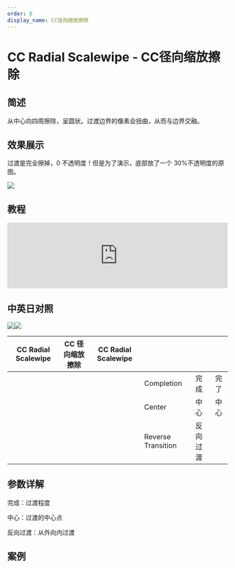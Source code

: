 ```yaml
---
order: 8
display_name: CC径向缩放擦除
---
```


# CC Radial Scalewipe - CC径向缩放擦除

## 简述

从中心向四周擦除，呈圆状。过渡边界的像素会扭曲，从而与边界交融。

## 效果展示

过渡是完全擦掉，0 不透明度！但是为了演示，底部放了一个 30%不透明度的原图。

![](https://cdn.yuelili.com/20211212183924.png)

## 教程

<iframe src="https://player.bilibili.com/player.html?bvid=BV1e34y1X7Vj&page=64&high_quality=1" width="100%" allowfullscreen="allowfullscreen" frameborder="0"></iframe>

## 中英日对照

![](https://mir.yuelili.com/user/AE/effects/AE-Effects-Transition-CC_Radial_Scalewipe.png)![](https://mir.yuelili.com/user/AE/effects/AE-Effects-Transition-CC_Radial_Scalewipe_cn.png)

| CC Radial Scalewipe | CC 径向缩放擦除 | CC Radial Scalewipe |                    |          |      |
| ------------------- | --------------- | ------------------- | ------------------ | -------- | ---- |
|                     |                 |                     | Completion         | 完成     | 完了 |
|                     |                 |                     | Center             | 中心     | 中心 |
|                     |                 |                     | Reverse Transition | 反向过渡 |      |

## 参数详解

完成：过渡程度

中心：过渡的中心点

反向过渡：从外向内过渡

## 案例
